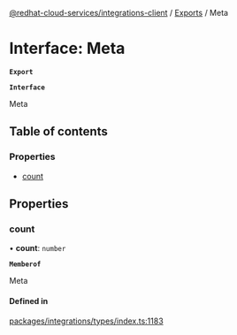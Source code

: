[@redhat-cloud-services/integrations-client](../README.md) / [Exports](../modules.md) / Meta

# Interface: Meta

**`Export`**

**`Interface`**

Meta

## Table of contents

### Properties

- [count](Meta.md#count)

## Properties

### count

• **count**: `number`

**`Memberof`**

Meta

#### Defined in

[packages/integrations/types/index.ts:1183](https://github.com/RedHatInsights/javascript-clients/blob/master/packages/integrations/types/index.ts#L1183)
